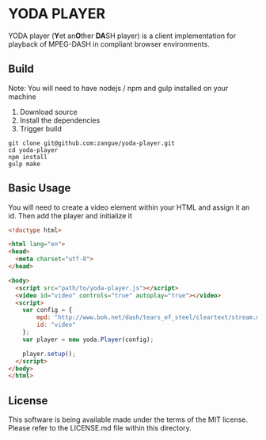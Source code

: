 YODA PLAYER
===========

YODA player (**Y**et an**O**ther **DA**SH player) is a client implementation for
playback of MPEG-DASH in compliant browser environments.

Build
-----

Note: You will need to have nodejs / npm and gulp installed on your machine

1. Download source
2. Install the dependencies
3. Trigger build

```
git clone git@github.com:zangue/yoda-player.git
cd yoda-player
npm install
gulp make
```

Basic Usage
-----------

You will need to create a video element within your HTML and assign it an id. Then add
the player and initialize it

```html
<!doctype html>

<html lang="en">
<head>
  <meta charset="utf-8">
</head>

<body>
  <script src="path/to/yoda-player.js"></script>
  <video id="video" controls="true" autoplay="true"></video>
  <script>
    var config = {
        mpd: "http://www.bok.net/dash/tears_of_steel/cleartext/stream.mpd",
        id: "video"
    };
    var player = new yoda.Player(config);

    player.setup();
  </script>
</body>
</html>
```

License
-------

This software is being available made under the terms of the MIT license. Please
refer to the LICENSE.md file within this directory.
